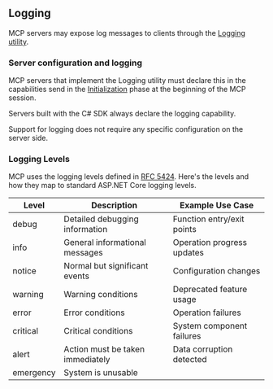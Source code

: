 ## Logging

MCP servers may expose log messages to clients through the [Logging utility].

[Logging utility]: https://modelcontextprotocol.io/specification/2025-06-18/server/utilities/logging

### Server configuration and logging

MCP servers that implement the Logging utility must declare this in the capabilities send in the
[Initialization] phase at the beginning of the MCP session.

[Initialization]: https://modelcontextprotocol.io/specification/2025-06-18/basic/lifecycle#initialization

Servers built with the C# SDK always declare the logging capability.

Support for logging does not require any specific configuration on the server side.

### Logging Levels

MCP uses the logging levels defined in [RFC 5424](https://tools.ietf.org/html/rfc5424). Here's the levels and how they map to standard ASP.NET Core logging levels.

| Level | Description | Example Use Case |
|-------|-------------|------------------|
| debug | Detailed debugging information | Function entry/exit points |
| info | General informational messages | Operation progress updates |
| notice | Normal but significant events | Configuration changes |
| warning | Warning conditions | Deprecated feature usage |
| error | Error conditions | Operation failures |
| critical | Critical conditions | System component failures |
| alert | Action must be taken immediately | Data corruption detected |
| emergency | System is unusable | |


